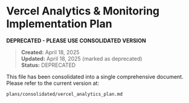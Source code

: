 # Vercel Analytics & Monitoring Implementation Plan

**DEPRECATED - PLEASE USE CONSOLIDATED VERSION**

> **Created:** April 18, 2025  
> **Updated:** April 18, 2025 (marked as deprecated)  
> **Status:** DEPRECATED

This file has been consolidated into a single comprehensive document.
Please refer to the current version at:

`plans/consolidated/vercel_analytics_plan.md`
